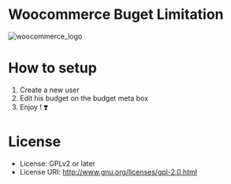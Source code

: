 # Woocommerce Buget Limitation
![woocommerce_logo](https://www.styleworks.com.uy/wp-content/uploads/2017/08/woocommerce-logo.png)
# How to setup
1. Create a new user
2. Edit his budget on the budget meta box
3. Enjoy ! :heavy_heart_exclamation:
# License
- License: GPLv2 or later
- License URI: http://www.gnu.org/licenses/gpl-2.0.html
